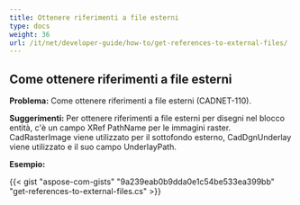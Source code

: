 ```yaml
---
title: Ottenere riferimenti a file esterni
type: docs
weight: 36
url: /it/net/developer-guide/how-to/get-references-to-external-files/
---
```


## **Come ottenere riferimenti a file esterni**

**Problema:** Come ottenere riferimenti a file esterni (CADNET-110).

**Suggerimenti:** Per ottenere riferimenti a file esterni per disegni nel blocco entità, c'è un campo XRef PathName per le immagini raster. CadRasterImage viene utilizzato per il sottofondo esterno, CadDgnUnderlay viene utilizzato e il suo campo UnderlayPath.

**Esempio:**

{{< gist "aspose-com-gists" "9a239eab0b9dda0e1c54be533ea399bb" "get-references-to-external-files.cs" >}}
